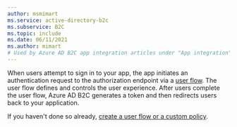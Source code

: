 ```yaml
---
author: msmimart
ms.service: active-directory-b2c
ms.subservice: B2C
ms.topic: include
ms.date: 06/11/2021
ms.author: mimart
# Used by Azure AD B2C app integration articles under "App integration".
---
```

When users attempt to sign in to your app, the app initiates an authentication request to the authorization endpoint via a [user flow](../articles/active-directory-b2c/user-flow-overview.md). The user flow defines and controls the user experience. After users complete the user flow, Azure AD B2C generates a token and then redirects users back to your application.

If you haven't done so already, [create a user flow or a custom policy](../articles/active-directory-b2c/add-sign-up-and-sign-in-policy.md).
